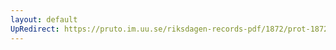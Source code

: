 ```yaml
---
layout: default
UpRedirect: https://pruto.im.uu.se/riksdagen-records-pdf/1872/prot-1872--ak--304/prot-1872--ak--304_041.pdf
---
```

